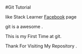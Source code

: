 #Git Tutorial

like Stack Learner [Facebook](https://Facebook.com/stackleaner) page

git is a awesome .

This is my First Time at git.

Thank For Visiting My Repository .

